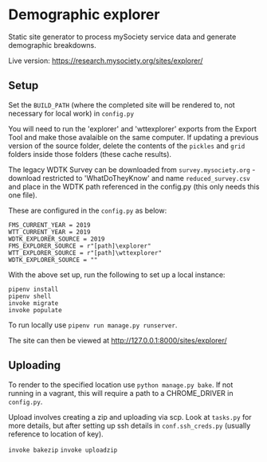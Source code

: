 # Demographic explorer

Static site generator to process mySociety service data and generate demographic breakdowns. 


Live version: https://research.mysociety.org/sites/explorer/

## Setup

Set the `BUILD_PATH` (where the completed site will be rendered to, not necessary for local work) in `config.py`

You will need to run the 'explorer' and 'wttexplorer' exports from the Export Tool and make those avalaible on the same computer. 
If updating a previous version of the source folder, delete the contents of the `pickles` and `grid` folders inside those folders (these cache results).

The legacy WDTK Survey can be downloaded from `survey.mysociety.org` - download restricted to 'WhatDoTheyKnow' and name `reduced_survey.csv` and place in the WDTK path referenced in the config.py (this only needs this one file).

These are configured in the `config.py` as below:

```
FMS_CURRENT_YEAR = 2019
WTT_CURRENT_YEAR = 2019
WDTK_EXPLORER_SOURCE = 2019
FMS_EXPLORER_SOURCE = r"[path]\explorer"
WTT_EXPLORER_SOURCE = r"[path]\wttexplorer"
WDTK_EXPLORER_SOURCE = ""
```

With the above set up, run the following to set up a local instance:

```
pipenv install
pipenv shell
invoke migrate
invoke populate
```

To run locally use `pipenv run manage.py runserver`.

The site can then be viewed at http://127.0.0.1:8000/sites/explorer/

## Uploading

To render to the specified location use `python manage.py bake`. If not running in a vagrant, this will require a path to a CHROME_DRIVER in `config.py`.

Upload involves creating a zip and uploading via scp. Look at `tasks.py` for more details, but after setting up ssh details in `conf.ssh_creds.py` (usually reference to location of key). 

`invoke bakezip`
`invoke uploadzip`